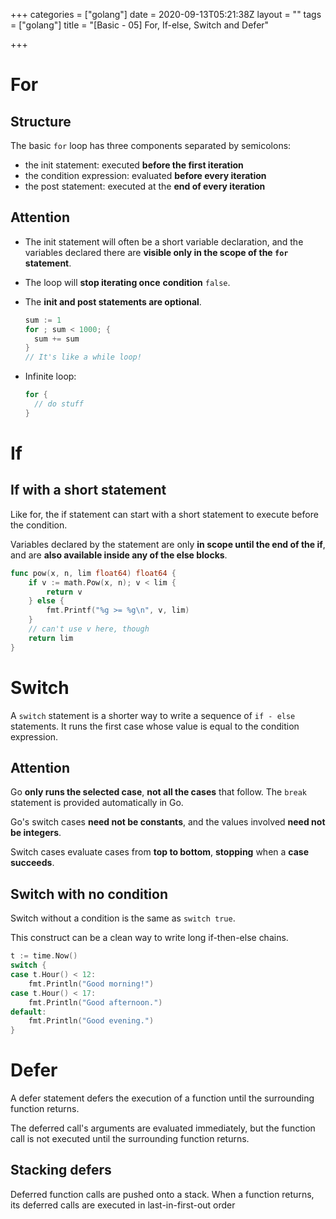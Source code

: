 +++
categories = ["golang"]
date = 2020-09-13T05:21:38Z
layout = ""
tags = ["golang"]
title = "[Basic - 05] For, If-else, Switch and Defer"

+++
# For

## Structure

The basic `for` loop has three components separated by semicolons:

* the init statement: executed **before the first iteration**
* the condition expression: evaluated **before every iteration**
* the post statement: executed at the **end of every iteration**

## Attention

* The init statement will often be a short variable declaration, and the variables declared there are **visible only in the scope of the `for` statement**.
* The loop will **stop iterating once** **condition** `false`.
* The **init and post statements are optional**.

  ```go
  sum := 1
  for ; sum < 1000; {
  	sum += sum
  }
  // It's like a while loop!
  ```
* Infinite loop:

  ```go
  for {
  	// do stuff
  }
  ```

# If

## If with a short statement

Like for, the if statement can start with a short statement to execute before the condition.

Variables declared by the statement are only **in scope until the end of the if**, and are **also available inside any of the else blocks**.
```go
func pow(x, n, lim float64) float64 {
    if v := math.Pow(x, n); v < lim {
        return v
    } else {
        fmt.Printf("%g >= %g\n", v, lim)
    }
    // can't use v here, though
    return lim
}
```
# Switch

A `switch` statement is a shorter way to write a sequence of `if - else` statements. It runs the first case whose value is equal to the condition expression.

## Attention

Go **only runs the selected case**, **not all the cases** that follow. The `break` statement is provided automatically in Go.

Go's switch cases **need not be constants**, and the values involved **need not be integers**.

Switch cases evaluate cases from **top to bottom**, **stopping** when a **case** **succeeds**.

## Switch with no condition

Switch without a condition is the same as `switch true`.

This construct can be a clean way to write long if-then-else chains.
```go
t := time.Now()
switch {
case t.Hour() < 12:
    fmt.Println("Good morning!")
case t.Hour() < 17:
    fmt.Println("Good afternoon.")
default:
    fmt.Println("Good evening.")
}
```
# Defer
A defer statement defers the execution of a function until the surrounding function returns.

The deferred call's arguments are evaluated immediately, but the function call is not executed until the surrounding function returns.
## Stacking defers
Deferred function calls are pushed onto a stack. When a function returns, its deferred calls are executed in last-in-first-out order